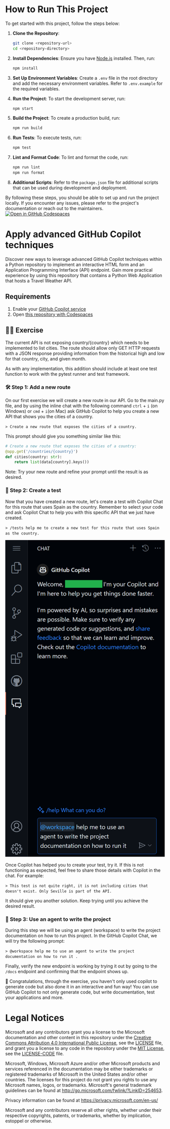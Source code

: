 # How to Run This Project

To get started with this project, follow the steps below:

1. **Clone the Repository**:
    ```sh
    git clone <repository-url>
    cd <repository-directory>
    ```

2. **Install Dependencies**:
    Ensure you have [Node.js](https://nodejs.org/) installed. Then, run:
    ```sh
    npm install
    ```

3. **Set Up Environment Variables**:
    Create a `.env` file in the root directory and add the necessary environment variables. Refer to `.env.example` for the required variables.

4. **Run the Project**:
    To start the development server, run:
    ```sh
    npm start
    ```

5. **Build the Project**:
    To create a production build, run:
    ```sh
    npm run build
    ```

6. **Run Tests**:
    To execute tests, run:
    ```sh
    npm test
    ```

7. **Lint and Format Code**:
    To lint and format the code, run:
    ```sh
    npm run lint
    npm run format
    ```

8. **Additional Scripts**:
    Refer to the `package.json` file for additional scripts that can be used during development and deployment.

By following these steps, you should be able to set up and run the project locally. If you encounter any issues, please refer to the project's documentation or reach out to the maintainers.
[![Open in GitHub Codespaces](https://github.com/codespaces/badge.svg)](https://codespaces.new/MicrosoftDocs/mslearn-advanced-copilot)

# Apply advanced GitHub Copilot techniques
Discover new ways to leverage advanced GitHub Copilot techniques within a Python repository to implement an interactive HTML form and an Application Programming Interface (API) endpoint. 
Gain more practical experience by using this repository that contains a Python Web Application that hosts a Travel Weather API.


## Requirements

1. Enable your [GitHub Copilot service](https://github.com/github-copilot/signup)
1. Open [this repository with Codespaces](https://codespaces.new/MicrosoftDocs/mslearn-copilot-codespaces-python)

## 💪🏽 Exercise
The current API is not exposing country/{country} which needs to be implemented to list cities. The route should allow only GET HTTP requests with a JSON response providing information from the historical high and low for that country, city, and given month.

As with any implementation, this addition should include at least one test function to work with the pytest runner and test framework. 

### 🛠 Step 1: Add a new route 
On our first exercise we will create a new route in our API. Go to the main.py file, and by using the inline chat with the following command `ctrl` + `i` (on Windows) or  `cmd` + `i`(on Mac) ask GitHub Copilot to help you create a new API that shows you the cities of a country. 

`> Create a new route that exposes the cities of a country.`


This prompt should give you something similar like this:


```python
# Create a new route that exposes the cities of a country:
@app.get('/countries/{country}')
def cities(country: str):
    return list(data[country].keys())

```
Note: Try your new route and refine your prompt until the result is as desired.

### 🔎 Step 2: Create a test
Now that you have created a new route, let's create a test with Copilot Chat for this route that uses Spain as the country. Remember to select your code and ask Copilot Chat to help you with this specific API that we just have created.

`> /tests help me to create a new test for this route that uses Spain as the country.`

![Copilot Chat image example](./images/ideascopilot.png)


Once Copilot has helped you to create your test, try it. If this is not functioning as expected, feel free to share those details with Copilot in the chat. For example:

`> This test is not quite right, it is not including cities that doesn't exist. Only Seville is part of the API.`


It should give you another solution. Keep trying until you achieve the desired result.

### 🐍 Step 3: Use an agent to write the project
During this step we will be using an agent (workspace) to write the project documentation on how to run this project. In the GitHub Copilot Chat, we will try the following prompt:

`> @workspace help me to use an agent to write the project documentation on how to run it .`

Finally, verify the new endpoint is working by trying it out by going to the `/docs` endpoint and confirming that the endpoint shows up.


🚀 Congratulations, through the exercise, you haven't only used copilot to generate code but also done it in an interactive and fun way! You can use GitHub Copilot to not only generate code, but write documentation, test your applications and more.



# Legal Notices

Microsoft and any contributors grant you a license to the Microsoft documentation and other content
in this repository under the [Creative Commons Attribution 4.0 International Public License](https://creativecommons.org/licenses/by/4.0/legalcode),
see the [LICENSE](LICENSE) file, and grant you a license to any code in the repository under the [MIT License](https://opensource.org/licenses/MIT), see the
[LICENSE-CODE](LICENSE-CODE) file.

Microsoft, Windows, Microsoft Azure and/or other Microsoft products and services referenced in the documentation
may be either trademarks or registered trademarks of Microsoft in the United States and/or other countries.
The licenses for this project do not grant you rights to use any Microsoft names, logos, or trademarks.
Microsoft's general trademark guidelines can be found at http://go.microsoft.com/fwlink/?LinkID=254653.

Privacy information can be found at https://privacy.microsoft.com/en-us/

Microsoft and any contributors reserve all other rights, whether under their respective copyrights, patents,
or trademarks, whether by implication, estoppel or otherwise.
